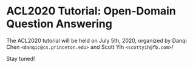 # ACL2020 Tutorial: Open-Domain Question Answering

The ACL2020 tutorial will be held on July 5th, 2020, organized by Danqi Chen `<danqic@cs.princeton.edu>` and Scott Yih `<scottyih@fb.com>`/

Stay tuned!

